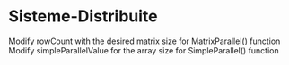# Sisteme-Distribuite
Modify rowCount with the desired matrix size for MatrixParallel() function
Modify simpleParallelValue for the array size for SimpleParallel() function
